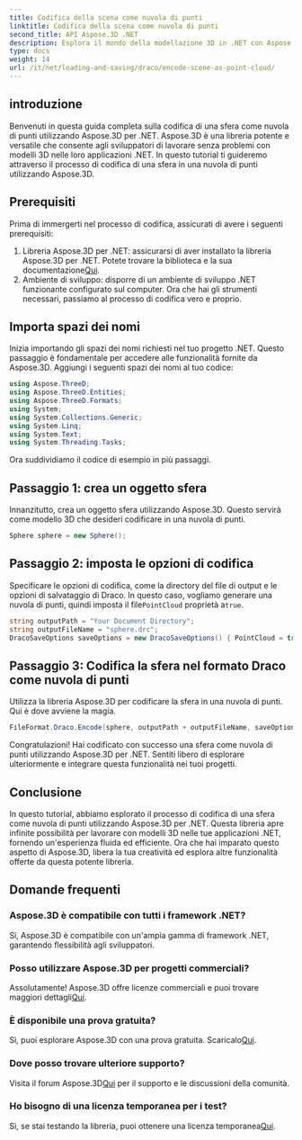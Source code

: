 ```yaml
---
title: Codifica della scena come nuvola di punti
linktitle: Codifica della scena come nuvola di punti
second_title: API Aspose.3D .NET
description: Esplora il mondo della modellazione 3D in .NET con Aspose.3D. Impara a codificare facilmente le sfere in nuvole di punti. Scatena la tua creatività ora!
type: docs
weight: 14
url: /it/net/loading-and-saving/draco/encode-scene-as-point-cloud/
---
```

## introduzione
Benvenuti in questa guida completa sulla codifica di una sfera come nuvola di punti utilizzando Aspose.3D per .NET. Aspose.3D è una libreria potente e versatile che consente agli sviluppatori di lavorare senza problemi con modelli 3D nelle loro applicazioni .NET. In questo tutorial ti guideremo attraverso il processo di codifica di una sfera in una nuvola di punti utilizzando Aspose.3D.
## Prerequisiti
Prima di immergerti nel processo di codifica, assicurati di avere i seguenti prerequisiti:
1. Libreria Aspose.3D per .NET: assicurarsi di aver installato la libreria Aspose.3D per .NET. Potete trovare la biblioteca e la sua documentazione[Qui](https://reference.aspose.com/3d/net/).
2. Ambiente di sviluppo: disporre di un ambiente di sviluppo .NET funzionante configurato sul computer.
Ora che hai gli strumenti necessari, passiamo al processo di codifica vero e proprio.
## Importa spazi dei nomi
Inizia importando gli spazi dei nomi richiesti nel tuo progetto .NET. Questo passaggio è fondamentale per accedere alle funzionalità fornite da Aspose.3D. Aggiungi i seguenti spazi dei nomi al tuo codice:
```csharp
using Aspose.ThreeD;
using Aspose.ThreeD.Entities;
using Aspose.ThreeD.Formats;
using System;
using System.Collections.Generic;
using System.Linq;
using System.Text;
using System.Threading.Tasks;
```
Ora suddividiamo il codice di esempio in più passaggi.
## Passaggio 1: crea un oggetto sfera
Innanzitutto, crea un oggetto sfera utilizzando Aspose.3D. Questo servirà come modello 3D che desideri codificare in una nuvola di punti.
```csharp
Sphere sphere = new Sphere();
```
## Passaggio 2: imposta le opzioni di codifica
 Specificare le opzioni di codifica, come la directory del file di output e le opzioni di salvataggio di Draco. In questo caso, vogliamo generare una nuvola di punti, quindi imposta il file`PointCloud` proprietà a`true`.
```csharp
string outputPath = "Your Document Directory";
string outputFileName = "sphere.drc";
DracoSaveOptions saveOptions = new DracoSaveOptions() { PointCloud = true };
```
## Passaggio 3: Codifica la sfera nel formato Draco come nuvola di punti
Utilizza la libreria Aspose.3D per codificare la sfera in una nuvola di punti. Qui è dove avviene la magia.
```csharp
FileFormat.Draco.Encode(sphere, outputPath + outputFileName, saveOptions);
```
Congratulazioni! Hai codificato con successo una sfera come nuvola di punti utilizzando Aspose.3D per .NET.
Sentiti libero di esplorare ulteriormente e integrare questa funzionalità nei tuoi progetti.
## Conclusione
In questo tutorial, abbiamo esplorato il processo di codifica di una sfera come nuvola di punti utilizzando Aspose.3D per .NET. Questa libreria apre infinite possibilità per lavorare con modelli 3D nelle tue applicazioni .NET, fornendo un'esperienza fluida ed efficiente.
Ora che hai imparato questo aspetto di Aspose.3D, libera la tua creatività ed esplora altre funzionalità offerte da questa potente libreria.
## Domande frequenti
### Aspose.3D è compatibile con tutti i framework .NET?
Sì, Aspose.3D è compatibile con un'ampia gamma di framework .NET, garantendo flessibilità agli sviluppatori.
### Posso utilizzare Aspose.3D per progetti commerciali?
 Assolutamente! Aspose.3D offre licenze commerciali e puoi trovare maggiori dettagli[Qui](https://purchase.aspose.com/buy).
### È disponibile una prova gratuita?
Sì, puoi esplorare Aspose.3D con una prova gratuita. Scaricalo[Qui](https://releases.aspose.com/).
### Dove posso trovare ulteriore supporto?
 Visita il forum Aspose.3D[Qui](https://forum.aspose.com/c/3d/18) per il supporto e le discussioni della comunità.
### Ho bisogno di una licenza temporanea per i test?
 Sì, se stai testando la libreria, puoi ottenere una licenza temporanea[Qui](https://purchase.aspose.com/temporary-license/).